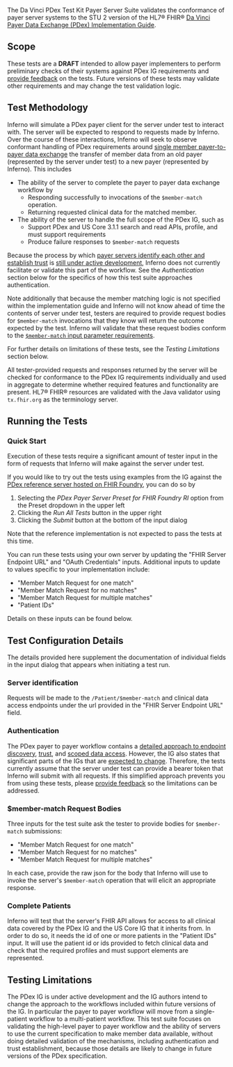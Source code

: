 The Da Vinci PDex Test Kit Payer Server Suite validates the conformance of payer server
systems to the STU 2 version of the HL7® FHIR®
[Da Vinci Payer Data Exchange (PDex) Implementation Guide](https://hl7.org/fhir/us/davinci-pdex/STU2/).

## Scope

These tests are a **DRAFT** intended to allow payer implementers to perform
preliminary checks of their systems against PDex IG requirements and [provide
feedback](https://github.com/inferno-framework/davinci-pdex-test-kit/issues)
on the tests. Future versions of these tests may validate other
requirements and may change the test validation logic.

## Test Methodology

Inferno will simulate a PDex payer client for the server under test to interact with. The server
will be expected to respond to requests made by Inferno. Over the course of these interactions,
Inferno will seek to observe conformant handling of PDex requirements around
[single member payer-to-payer data exchange](https://hl7.org/fhir/us/davinci-pdex/STU2/payertopayerexchange.html)
the transfer of member data from an old payer (represented by the server under test) to a new payer
(represented by Inferno). This includes
- The ability of the server to complete the payer to payer data exchange workflow by
    - Responding successfully to invocations of the `$member-match` operation.
    - Returning requested clinical data for the matched member.
- The ability of the server to handle the full scope of the PDex IG, such as
    - Support PDex and US Core 3.1.1 search and read APIs, profile, and must support requirements
    - Produce failure responses to `$member-match` requests

Because the process by which 
[payer servers identify each other and establish trust](https://hl7.org/fhir/us/davinci-pdex/STU2/payertopayerexchange.html#mtls-endpoint-discovery)
is [still under active development](https://hl7.org/fhir/us/davinci-pdex/STU2/payertopayerexchange.html#future-direction-for-discovery-and-registration),
Inferno does not currently facilitate or validate this part of the workflow. 
See the *Authentication* section below for the specifics of how this test suite approaches authentication.

Note additionally that because the member matching logic is not specified within the implementation
guide and Inferno will not know ahead of time the contents of server under test, testers are required
to provide request bodies for `$member-match` invocations that they know will return the outcome
expected by the test. Inferno will validate that these request bodies conform to the [`$member-match`
input parameter requirements](https://hl7.org/fhir/us/davinci-hrex/StructureDefinition-hrex-parameters-member-match-in.html).

For further details on limitations of these tests, see the *Testing Limitations* section below.

All tester-provided requests and responses returned by the server will be checked 
for conformance to the PDex IG requirements individually and used in aggregate to determine whether
required features and functionality are present. HL7® FHIR® resources are
validated with the Java validator using `tx.fhir.org` as the terminology server.

## Running the Tests

### Quick Start

Execution of these tests require a significant amount of tester input in the
form of requests that Inferno will make against the server under test.

If you would like to try out the tests using examples from the IG against the
[PDex reference server hosted on FHIR Foundry](https://pdex-server.davinci.hl7.org/fhir), you can do so by 
1. Selecting the *PDex Payer Server Preset for FHIR Foundry RI* option from the Preset dropdown in the upper left
2. Clicking the *Run All Tests* button in the upper right
3. Clicking the *Submit* button at the bottom of the input dialog

Note that the reference implementation is not expected to pass the tests at this time.

You can run these tests using your own server by updating the "FHIR Server Endpoint URL" and 
"OAuth Credentials" inputs. Additional inputs to update to values specific to your implementation 
include:
- "Member Match Request for one match"
- "Member Match Request for no matches"
- "Member Match Request for multiple matches"
- "Patient IDs"

Details on these inputs can be found below.

## Test Configuration Details

The details provided here supplement the documentation of individual fields in the input dialog
that appears when initiating a test run.

### Server identification

Requests will be made to the `/Patient/$member-match` and clinical data access endpoints under 
the url provided in the "FHIR Server Endpoint URL" field.

### Authentication

The PDex payer to payer workflow contains a
[detailed approach to endpoint discovery](https://hl7.org/fhir/us/davinci-pdex/STU2/payertopayerexchange.html#mtls-endpoint-discovery),
[trust](https://hl7.org/fhir/us/davinci-pdex/STU2/payertopayerexchange.html#trust-framework), and
[scoped data access](https://hl7.org/fhir/us/davinci-pdex/STU2/payertopayerexchange.html#data-retrieval-methods).
However, the IG also states that significant parts of the IGs that are [expected to change](https://hl7.org/fhir/us/davinci-pdex/STU2/payertopayerexchange.html#future-direction-for-discovery-and-registration).
Therefore, the tests currently assume that the server under test can provide a bearer token that Inferno
will submit with all requests. If this simplified approach prevents you from using these tests, please 
[provide feedback](https://github.com/inferno-framework/davinci-pdex-test-kit/issues) so the
limitations can be addressed.

### $member-match Request Bodies

Three inputs for the test suite ask the tester to provide bodies for `$member-match` submissions:
- "Member Match Request for one match"
- "Member Match Request for no matches"
- "Member Match Request for multiple matches"

In each case, provide the raw json for the body that Inferno will use to invoke the server's
`$member-match` operation that will elicit an appropriate response.

### Complete Patients

Inferno will test that the server's FHIR API allows for access to all clinical data covered by
the PDex IG and the US Core IG that it inherits from. In order to do so, it needs the id of 
one or more patients in the "Patient IDs" input. It will use the patient id or ids provided
to fetch clinical data and check that the required profiles and must support elements are represented.

## Testing Limitations

The PDex IG is under active development and the IG authors intend to change the approach to the
workflows included within future versions of the IG. In particular the payer to payer workflow
will move from a single-patient workflow to a multi-patient workflow. This test suite focuses on
validating the high-level payer to payer workflow and the ability of servers to use the current
specification to make member data available, without doing detailed validation of the mechanisms, 
including authentication and trust establishment, because those details are likely to change 
in future versions of the PDex specification.